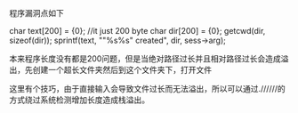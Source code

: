 程序漏洞点如下

char text[200] = {0}; //it just 200 byte
char dir[200] = {0};
getcwd(dir, sizeof(dir));
sprintf(text, "\"%s%s\" created", dir, sess->arg);

本来程序长度没有都是200问题，但是当绝对路径过长并且相对路径过长会造成溢出，先创建一个超长文件夹然后到这个文件夹下，打开文件

这里有个技巧，由于直接输入会导致文件过长而无法溢出，所以可以通过.//////的方式绕过系统检测增加长度造成栈溢出。
